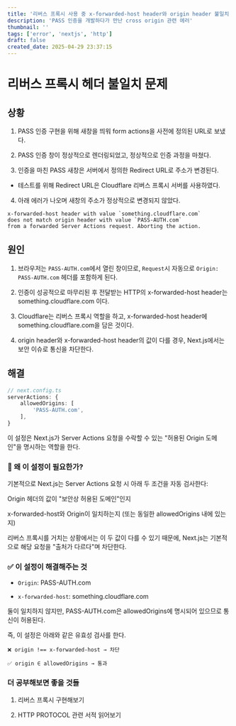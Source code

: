 ```yaml
---
title: '리버스 프록시 사용 중 x-forwarded-host header와 origin header 불일치 문제'
description: 'PASS 인증을 개발하다가 만난 cross origin 관련 에러'
thumbnail: ''
tags: ['error', 'nextjs', 'http']
draft: false
created_date: 2025-04-29 23:37:15
---
```


# 리버스 프록시 헤더 불일치 문제

## 상황

1. PASS 인증 구현을 위해 새창을 띄워 form actions을 사전에 정의된 URL로 보냈다.

2. PASS 인증 창이 정상적으로 렌더링되었고, 정상적으로 인증 과정을 마쳤다.

3. 인증을 마친 PASS 새창은 서버에서 정의한 Redirect URL로 주소가 변경된다.

- 테스트를 위해 Redirect URL은 Cloudflare 리버스 프록시 서버를 사용하였다.

4. 아래 에러가 나오며 새창의 주소가 정상적으로 변경되지 않았다.

```
x-forwarded-host header with value `something.cloudflare.com`
does not match origin header with value `PASS-AUTH.com`
from a forwarded Server Actions request. Aborting the action.
```

## 원인

1. 브라우저는 `PASS-AUTH.com`에서 열린 창이므로, `Request`시 자동으로 `Origin: PASS-AUTH.com` 헤더를 포함하게 된다.

2. 인증이 성공적으로 마무리된 후 전달받는 HTTP의 x-forwarded-host header는 something.cloudflare.com 이다.

3. Cloudflare는 리버스 프록시 역할을 하고, x-forwarded-host header에 something.cloudflare.com을 담은 것이다.

4. origin header와 x-forwarded-host header의 값이 다를 경우, Next.js에서는 보안 이슈로 통신을 차단한다.

## 해결

```ts
// next.config.ts
serverActions: {
    allowedOrigins: [
        'PASS-AUTH.com',
    ],
}
```

이 설정은 Next.js가 Server Actions 요청을 수락할 수 있는 "허용된 Origin 도메인"을 명시하는 역할을 한다.

### 🔐 왜 이 설정이 필요한가?

기본적으로 Next.js는 Server Actions 요청 시 아래 두 조건을 자동 검사한다:

Origin 헤더의 값이 "보안상 허용된 도메인"인지

x-forwarded-host와 Origin이 일치하는지 (또는 동일한 allowedOrigins 내에 있는지)

리버스 프록시를 거치는 상황에서는 이 두 값이 다를 수 있기 때문에, Next.js는 기본적으로 해당 요청을 "출처가 다르다"며 차단한다.

### ✅ 이 설정이 해결해주는 것

- `Origin`: PASS-AUTH.com

- `x-forwarded-host`: something.cloudflare.com

둘이 일치하지 않지만, PASS-AUTH.com은 allowedOrigins에 명시되어 있으므로 통신이 허용된다.

즉, 이 설정은 아래와 같은 유효성 검사를 한다.

```
❌ origin !== x-forwarded-host → 차단

✅ origin ∈ allowedOrigins → 통과
```

### 더 공부해보면 좋을 것들

1. 리버스 프록시 구현해보기

2. HTTP PROTOCOL 관련 서적 읽어보기
